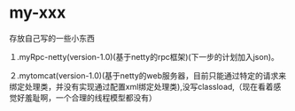 # my-xxx
存放自己写的一些小东西

１.myRpc-netty(version-1.0)(基于netty的rpc框架)(下一步的计划加入json)。

２.mytomcat(version-1.0)(基于netty的web服务器，目前只能通过特定的请求来绑定处理类，并没有实现通过配置xml绑定处理类),没写classload,（现在看着感觉好羞耻啊，一个合理的线程模型都没有）

